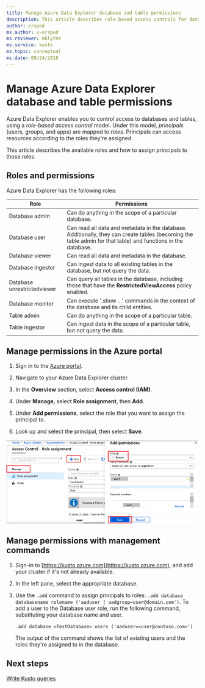 ```yaml
---
title: Manage Azure Data Explorer database and table permissions
description: This article describes role-based access controls for databases and tables in Azure Data Explorer.
author: orspod
ms.author: v-orspod
ms.reviewer: mblythe
ms.service: kusto
ms.topic: conceptual
ms.date: 09/24/2018
---
```


# Manage Azure Data Explorer database and table permissions

Azure Data Explorer enables you to control access to databases and tables, using a *role-based access control* model. Under this model, *principals* (users, groups, and apps) are mapped to *roles*. Principals can access resources according to the roles they're assigned.

This article describes the available roles and how to assign principals to those roles.

## Roles and permissions

Azure Data Explorer has the following roles:

|Role                       |Permissions                                                                        |
|---------------------------|-----------------------------------------------------------------------------------|
|Database admin             |Can do anything in the scope of a particular database.|
|Database user              |Can read all data and metadata in the database. Additionally, they can create tables (becoming the table admin for that table) and functions in the database.|
|Database viewer            |Can read all data and metadata in the database.|
|Database ingestor          |Can ingest data to all existing tables in the database, but not query the data.|
|Database unrestrictedviewer|Can query all tables in the database, including those that have the **RestrictedViewAccess** policy enabled.|
|Database monitor           |Can execute '.show ...' commands in the context of the database and its child entities.|
|Table admin                |Can do anything in the scope of a particular table. |
|Table ingestor             |Can ingest data in the scope of a particular table, but not query the data.|

## Manage permissions in the Azure portal

1. Sign in to the [Azure portal](https://portal.azure.com/).

1. Navigate to your Azure Data Explorer cluster.

1. In the **Overview** section, select **Access control (IAM)**.

1. Under **Manage**, select **Role assignment**, then **Add**.

1. Under **Add permissions**, select the role that you want to assign the principal to.

1. Look up and select the principal, then select **Save**.

![Manage permissions in the Azure portal](media/manage-database-permissions/manage-permissions-portal.png)

## Manage permissions with management commands

1. Sign-in to [https://kusto.azure.com](https://kusto.azure.com), and add your cluster if it's not already available.

1. In the left pane, select the appropriate database.

1. Use the `.add` command to assign principals to roles: `.add database databasename rolename ('aaduser | aadgroup=user@domain.com')`. To add a user to the Database user role, run the following command, substituting your database name and user.

    ```Kusto
    .add database <TestDatabase> users ('aaduser=<user@contoso.com>')
    ```

    The output of the command shows the list of existing users and the roles they're assigned to in the database.

## Next steps

[Write Kusto queries](write-kusto-queries.md)